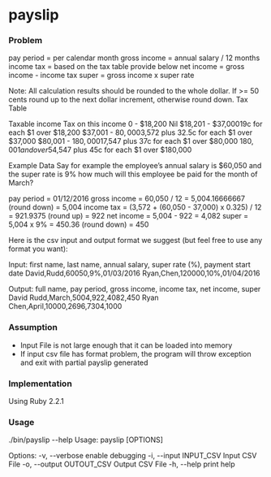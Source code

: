 # payslip

### Problem  ###
pay period = per calendar month
gross income = annual salary / 12 months
income tax = based on the tax table provide below
net income = gross income - income tax
super = gross income x super rate

Note: All calculation results should be rounded to the whole dollar. If >= 50 cents round up to the next dollar increment, otherwise round down.
Tax Table

Taxable income   Tax on this income
0 - $18,200     Nil
$18,201 - $37,00019c for each $1 over $18,200
$37,001 - $80,000$3,572 plus 32.5c for each $1 over $37,000
$80,001 - $180,000$17,547 plus 37c for each $1 over $80,000
$180,001 and over$54,547 plus 45c for each $1 over $180,000

Example Data
Say for example the employee’s annual salary is $60,050 and the super rate is 9% how much will this employee be paid for the month of March?

pay period = 01/12/2016
gross income = 60,050 / 12 = 5,004.16666667 (round down) = 5,004
income tax = (3,572 + (60,050 - 37,000) x 0.325) / 12  = 921.9375 (round up) = 922
net income = 5,004 - 922 = 4,082
super = 5,004 x 9% = 450.36 (round down) = 450

Here is the csv input and output format we suggest (but feel free to use any format you want):

Input: 
first name, last name, annual salary, super rate (%), payment start date
David,Rudd,60050,9%,01/03/2016
Ryan,Chen,120000,10%,01/04/2016

Output: 
full name, pay period, gross income, income tax, net income, super
David Rudd,March,5004,922,4082,450
Ryan Chen,April,10000,2696,7304,1000


### Assumption ###
- Input File is not large enough that it can be loaded into memory
- If input csv file has format problem, the program will throw exception and exit with partial payslip generated

### Implementation ###
Using Ruby 2.2.1

### Usage ###
./bin/payslip --help
Usage:
    payslip [OPTIONS]

Options:
    -v, --verbose                 enable debugging
    -i, --input INPUT_CSV         Input CSV File
    -o, --output OUTOUT_CSV       Output CSV File
    -h, --help                    print help
    

